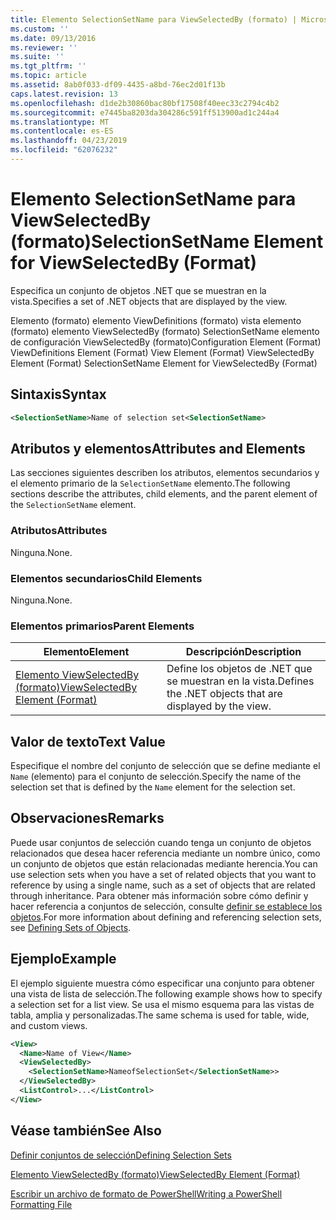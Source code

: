 ```yaml
---
title: Elemento SelectionSetName para ViewSelectedBy (formato) | Microsoft Docs
ms.custom: ''
ms.date: 09/13/2016
ms.reviewer: ''
ms.suite: ''
ms.tgt_pltfrm: ''
ms.topic: article
ms.assetid: 8ab0f033-df09-4435-a8bd-76ec2d01f13b
caps.latest.revision: 13
ms.openlocfilehash: d1de2b30860bac80bf17508f40eec33c2794c4b2
ms.sourcegitcommit: e7445ba8203da304286c591ff513900ad1c244a4
ms.translationtype: MT
ms.contentlocale: es-ES
ms.lasthandoff: 04/23/2019
ms.locfileid: "62076232"
---
```

# <a name="selectionsetname-element-for-viewselectedby-format"></a><span data-ttu-id="e301d-102">Elemento SelectionSetName para ViewSelectedBy (formato)</span><span class="sxs-lookup"><span data-stu-id="e301d-102">SelectionSetName Element for ViewSelectedBy (Format)</span></span>

<span data-ttu-id="e301d-103">Especifica un conjunto de objetos .NET que se muestran en la vista.</span><span class="sxs-lookup"><span data-stu-id="e301d-103">Specifies a set of .NET objects that are displayed by the view.</span></span>

<span data-ttu-id="e301d-104">Elemento (formato) elemento ViewDefinitions (formato) vista elemento (formato) elemento ViewSelectedBy (formato) SelectionSetName elemento de configuración ViewSelectedBy (formato)</span><span class="sxs-lookup"><span data-stu-id="e301d-104">Configuration Element (Format) ViewDefinitions Element (Format) View Element (Format) ViewSelectedBy Element (Format) SelectionSetName Element for ViewSelectedBy (Format)</span></span>

## <a name="syntax"></a><span data-ttu-id="e301d-105">Sintaxis</span><span class="sxs-lookup"><span data-stu-id="e301d-105">Syntax</span></span>

```xml
<SelectionSetName>Name of selection set<SelectionSetName>
```

## <a name="attributes-and-elements"></a><span data-ttu-id="e301d-106">Atributos y elementos</span><span class="sxs-lookup"><span data-stu-id="e301d-106">Attributes and Elements</span></span>

<span data-ttu-id="e301d-107">Las secciones siguientes describen los atributos, elementos secundarios y el elemento primario de la `SelectionSetName` elemento.</span><span class="sxs-lookup"><span data-stu-id="e301d-107">The following sections describe the attributes, child elements, and the parent element of the `SelectionSetName` element.</span></span>

### <a name="attributes"></a><span data-ttu-id="e301d-108">Atributos</span><span class="sxs-lookup"><span data-stu-id="e301d-108">Attributes</span></span>

<span data-ttu-id="e301d-109">Ninguna.</span><span class="sxs-lookup"><span data-stu-id="e301d-109">None.</span></span>

### <a name="child-elements"></a><span data-ttu-id="e301d-110">Elementos secundarios</span><span class="sxs-lookup"><span data-stu-id="e301d-110">Child Elements</span></span>

<span data-ttu-id="e301d-111">Ninguna.</span><span class="sxs-lookup"><span data-stu-id="e301d-111">None.</span></span>

### <a name="parent-elements"></a><span data-ttu-id="e301d-112">Elementos primarios</span><span class="sxs-lookup"><span data-stu-id="e301d-112">Parent Elements</span></span>

|<span data-ttu-id="e301d-113">Elemento</span><span class="sxs-lookup"><span data-stu-id="e301d-113">Element</span></span>|<span data-ttu-id="e301d-114">Descripción</span><span class="sxs-lookup"><span data-stu-id="e301d-114">Description</span></span>|
|-------------|-----------------|
|[<span data-ttu-id="e301d-115">Elemento ViewSelectedBy (formato)</span><span class="sxs-lookup"><span data-stu-id="e301d-115">ViewSelectedBy Element (Format)</span></span>](./viewselectedby-element-format.md)|<span data-ttu-id="e301d-116">Define los objetos de .NET que se muestran en la vista.</span><span class="sxs-lookup"><span data-stu-id="e301d-116">Defines the .NET objects that are displayed by the view.</span></span>|

## <a name="text-value"></a><span data-ttu-id="e301d-117">Valor de texto</span><span class="sxs-lookup"><span data-stu-id="e301d-117">Text Value</span></span>

<span data-ttu-id="e301d-118">Especifique el nombre del conjunto de selección que se define mediante el `Name` (elemento) para el conjunto de selección.</span><span class="sxs-lookup"><span data-stu-id="e301d-118">Specify the name of the selection set that is defined by the `Name` element for the selection set.</span></span>

## <a name="remarks"></a><span data-ttu-id="e301d-119">Observaciones</span><span class="sxs-lookup"><span data-stu-id="e301d-119">Remarks</span></span>

<span data-ttu-id="e301d-120">Puede usar conjuntos de selección cuando tenga un conjunto de objetos relacionados que desea hacer referencia mediante un nombre único, como un conjunto de objetos que están relacionadas mediante herencia.</span><span class="sxs-lookup"><span data-stu-id="e301d-120">You can use selection sets when you have a set of related objects that you want to reference by using a single name, such as a set of objects that are related through inheritance.</span></span> <span data-ttu-id="e301d-121">Para obtener más información sobre cómo definir y hacer referencia a conjuntos de selección, consulte [definir se establece los objetos](./defining-selection-sets.md).</span><span class="sxs-lookup"><span data-stu-id="e301d-121">For more information about defining and referencing selection sets, see [Defining Sets of Objects](./defining-selection-sets.md).</span></span>

## <a name="example"></a><span data-ttu-id="e301d-122">Ejemplo</span><span class="sxs-lookup"><span data-stu-id="e301d-122">Example</span></span>

<span data-ttu-id="e301d-123">El ejemplo siguiente muestra cómo especificar una conjunto para obtener una vista de lista de selección.</span><span class="sxs-lookup"><span data-stu-id="e301d-123">The following example shows how to specify a selection set for a list view.</span></span> <span data-ttu-id="e301d-124">Se usa el mismo esquema para las vistas de tabla, amplia y personalizadas.</span><span class="sxs-lookup"><span data-stu-id="e301d-124">The same schema is used for table, wide, and custom views.</span></span>

```xml
<View>
  <Name>Name of View</Name>
  <ViewSelectedBy>
    <SelectionSetName>NameofSelectionSet</SelectionSetName>>
  </ViewSelectedBy>
  <ListControl>...</ListControl>
</View>
```

## <a name="see-also"></a><span data-ttu-id="e301d-125">Véase también</span><span class="sxs-lookup"><span data-stu-id="e301d-125">See Also</span></span>

[<span data-ttu-id="e301d-126">Definir conjuntos de selección</span><span class="sxs-lookup"><span data-stu-id="e301d-126">Defining Selection Sets</span></span>](./defining-selection-sets.md)

[<span data-ttu-id="e301d-127">Elemento ViewSelectedBy (formato)</span><span class="sxs-lookup"><span data-stu-id="e301d-127">ViewSelectedBy Element (Format)</span></span>](./viewselectedby-element-format.md)

[<span data-ttu-id="e301d-128">Escribir un archivo de formato de PowerShell</span><span class="sxs-lookup"><span data-stu-id="e301d-128">Writing a PowerShell Formatting File</span></span>](./writing-a-powershell-formatting-file.md)
